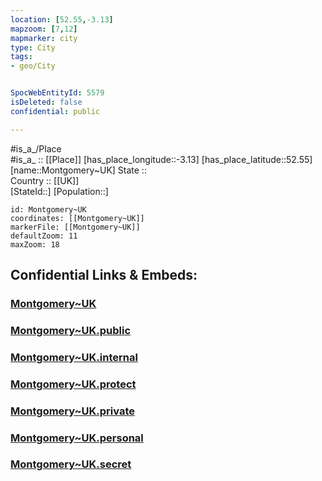 ```yaml
---
location: [52.55,-3.13] 
mapzoom: [7,12] 
mapmarker: city 
type: City
tags:
- geo/City


SpocWebEntityId: 5579
isDeleted: false
confidential: public

---
```

#is_a_/Place  
#is_a_ :: [[Place]] 
[has_place_longitude::-3.13] 
[has_place_latitude::52.55] 
[name::Montgomery~UK] 
State ::  
Country :: [[UK]]  
[StateId::] 
[Population::] 



```leaflet
id: Montgomery~UK
coordinates: [[Montgomery~UK]] 
markerFile: [[Montgomery~UK]] 
defaultZoom: 11 
maxZoom: 18
```


## Confidential Links & Embeds: 

### [Montgomery~UK](/_Standards/Earth/Continent/Europe/Europe~North/UK/Wales/counties~Wales/Powys/cities~Powys/Montgomery~UK.md) 

### [Montgomery~UK.public](/_public/Earth/Continent/Europe/Europe~North/UK/Wales/counties~Wales/Powys/cities~Powys/Montgomery~UK.public.md) 

### [Montgomery~UK.internal](/_internal/Earth/Continent/Europe/Europe~North/UK/Wales/counties~Wales/Powys/cities~Powys/Montgomery~UK.internal.md) 

### [Montgomery~UK.protect](/_protect/Earth/Continent/Europe/Europe~North/UK/Wales/counties~Wales/Powys/cities~Powys/Montgomery~UK.protect.md) 

### [Montgomery~UK.private](/_private/Earth/Continent/Europe/Europe~North/UK/Wales/counties~Wales/Powys/cities~Powys/Montgomery~UK.private.md) 

### [Montgomery~UK.personal](/_personal/Earth/Continent/Europe/Europe~North/UK/Wales/counties~Wales/Powys/cities~Powys/Montgomery~UK.personal.md) 

### [Montgomery~UK.secret](/_secret/Earth/Continent/Europe/Europe~North/UK/Wales/counties~Wales/Powys/cities~Powys/Montgomery~UK.secret.md)

